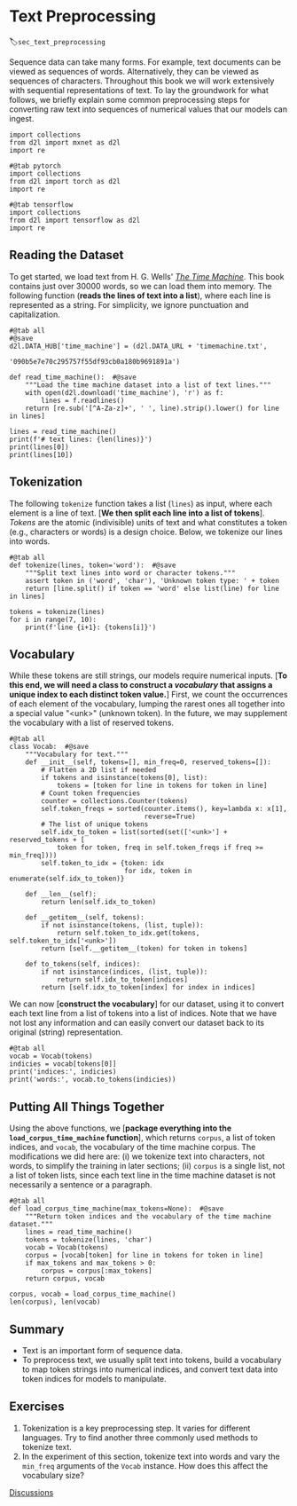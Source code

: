 # Text Preprocessing
:label:`sec_text_preprocessing`

Sequence data can take many forms.
For example, text documents
can be viewed as sequences of words.
Alternatively, they can be viewed
as sequences of characters.
Throughout this book we will work extensively
with sequential representations of text.
To lay the groundwork for what follows,
we briefly explain some common preprocessing steps
for converting raw text into 
sequences of numerical values
that our models can ingest.

```{.python .input}
import collections
from d2l import mxnet as d2l
import re
```

```{.python .input}
#@tab pytorch
import collections
from d2l import torch as d2l
import re
```

```{.python .input}
#@tab tensorflow
import collections
from d2l import tensorflow as d2l
import re
```

## Reading the Dataset

To get started, we load text 
from H. G. Wells' [*The Time Machine*](http://www.gutenberg.org/ebooks/35).
This book contains just over 30000 words,
so we can load them into memory.
The following function 
(**reads the lines of text into a list**),
where each line is represented as a string.
For simplicity, we ignore punctuation and capitalization.

```{.python .input}
#@tab all
#@save
d2l.DATA_HUB['time_machine'] = (d2l.DATA_URL + 'timemachine.txt',
                                '090b5e7e70c295757f55df93cb0a180b9691891a')

def read_time_machine():  #@save
    """Load the time machine dataset into a list of text lines."""
    with open(d2l.download('time_machine'), 'r') as f:
        lines = f.readlines()
    return [re.sub('[^A-Za-z]+', ' ', line).strip().lower() for line in lines]

lines = read_time_machine()
print(f'# text lines: {len(lines)}')
print(lines[0])
print(lines[10])
```

## Tokenization

The following `tokenize` function
takes a list (`lines`) as input,
where each element is a line of text.
[**We then split each line into a list of tokens**].
*Tokens* are the atomic (indivisible) units of text
and what constitutes a token 
(e.g., characters or words)
is a design choice.
Below, we tokenize our lines into words.

```{.python .input}
#@tab all
def tokenize(lines, token='word'):  #@save
    """Split text lines into word or character tokens."""
    assert token in ('word', 'char'), 'Unknown token type: ' + token
    return [line.split() if token == 'word' else list(line) for line in lines]

tokens = tokenize(lines)
for i in range(7, 10):
    print(f'line {i+1}: {tokens[i]}')
```

## Vocabulary

While these tokens are still strings,
our models require numerical inputs.
[**To this end, we will need a class
to construct a *vocabulary*
that assigns a unique index 
to each distinct token value.**]
First, we count the occurrences 
of each element of the vocabulary,
lumping the rarest ones all together
into a special value "&lt;unk&gt;" (unknown token).
In the future,
we may supplement the vocabulary
with a list of reserved tokens.

```{.python .input}
#@tab all
class Vocab:  #@save
    """Vocabulary for text."""
    def __init__(self, tokens=[], min_freq=0, reserved_tokens=[]):
        # Flatten a 2D list if needed
        if tokens and isinstance(tokens[0], list):
            tokens = [token for line in tokens for token in line]
        # Count token frequencies
        counter = collections.Counter(tokens)
        self.token_freqs = sorted(counter.items(), key=lambda x: x[1],
                                  reverse=True)
        # The list of unique tokens
        self.idx_to_token = list(sorted(set(['<unk>'] + reserved_tokens + [
            token for token, freq in self.token_freqs if freq >= min_freq])))
        self.token_to_idx = {token: idx
                             for idx, token in enumerate(self.idx_to_token)}

    def __len__(self):
        return len(self.idx_to_token)

    def __getitem__(self, tokens):
        if not isinstance(tokens, (list, tuple)):
            return self.token_to_idx.get(tokens, self.token_to_idx['<unk>'])
        return [self.__getitem__(token) for token in tokens]

    def to_tokens(self, indices):
        if not isinstance(indices, (list, tuple)):
            return self.idx_to_token[indices]
        return [self.idx_to_token[index] for index in indices]
```

We can now [**construct the vocabulary**] for our dataset, 
using it to convert each text line 
from a list of tokens into a list of indices.
Note that we have not lost any information
and can easily convert our dataset 
back to its original (string) representation.

```{.python .input}
#@tab all
vocab = Vocab(tokens)
indicies = vocab[tokens[0]]
print('indices:', indicies)
print('words:', vocab.to_tokens(indicies))
```

## Putting All Things Together

Using the above functions, we [**package everything into the `load_corpus_time_machine` function**], which returns `corpus`, a list of token indices, and `vocab`, the vocabulary of the time machine corpus.
The modifications we did here are:
(i) we tokenize text into characters, not words, to simplify the training in later sections;
(ii) `corpus` is a single list, not a list of token lists, since each text line in the time machine dataset is not necessarily a sentence or a paragraph.

```{.python .input}
#@tab all
def load_corpus_time_machine(max_tokens=None):  #@save
    """Return token indices and the vocabulary of the time machine dataset."""
    lines = read_time_machine()
    tokens = tokenize(lines, 'char')
    vocab = Vocab(tokens)
    corpus = [vocab[token] for line in tokens for token in line]
    if max_tokens and max_tokens > 0:
        corpus = corpus[:max_tokens]
    return corpus, vocab

corpus, vocab = load_corpus_time_machine()
len(corpus), len(vocab)
```

## Summary

* Text is an important form of sequence data.
* To preprocess text, we usually split text into tokens, build a vocabulary to map token strings into numerical indices, and convert text data into token indices for  models to manipulate.


## Exercises

1. Tokenization is a key preprocessing step. It varies for different languages. Try to find another three commonly used methods to tokenize text.
1. In the experiment of this section, tokenize text into words and vary the `min_freq` arguments of the `Vocab` instance. How does this affect the vocabulary size?

[Discussions](https://discuss.d2l.ai/t/115)
